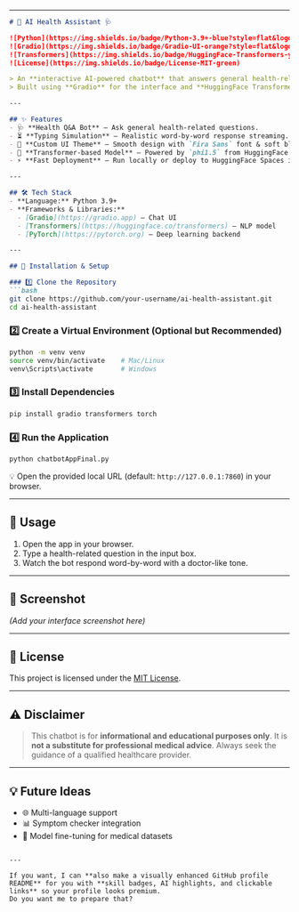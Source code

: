 
---

````markdown
# 🤖 AI Health Assistant 🩺  

![Python](https://img.shields.io/badge/Python-3.9+-blue?style=flat&logo=python)  
![Gradio](https://img.shields.io/badge/Gradio-UI-orange?style=flat&logo=gradio)  
![Transformers](https://img.shields.io/badge/HuggingFace-Transformers-yellow?style=flat&logo=huggingface)  
![License](https://img.shields.io/badge/License-MIT-green)  

> An **interactive AI-powered chatbot** that answers general health-related questions in a doctor-like conversational style.  
> Built using **Gradio** for the interface and **HuggingFace Transformers** for natural language processing.  

---

## ✨ Features
- 🩺 **Health Q&A Bot** – Ask general health-related questions.
- ⏳ **Typing Simulation** – Realistic word-by-word response streaming.
- 🎨 **Custom UI Theme** – Smooth design with `Fira Sans` font & soft blue accents.
- 🧠 **Transformer-based Model** – Powered by `phi1.5` from HuggingFace.
- ⚡ **Fast Deployment** – Run locally or deploy to HuggingFace Spaces in minutes.

---

## 🛠 Tech Stack
- **Language:** Python 3.9+  
- **Frameworks & Libraries:**  
  - [Gradio](https://gradio.app) – Chat UI  
  - [Transformers](https://huggingface.co/transformers) – NLP model  
  - [PyTorch](https://pytorch.org) – Deep learning backend  

---

## 🚀 Installation & Setup  

### 1️⃣ Clone the Repository
```bash
git clone https://github.com/your-username/ai-health-assistant.git
cd ai-health-assistant
````

### 2️⃣ Create a Virtual Environment (Optional but Recommended)

```bash
python -m venv venv
source venv/bin/activate    # Mac/Linux
venv\Scripts\activate       # Windows
```

### 3️⃣ Install Dependencies

```bash
pip install gradio transformers torch
```

### 4️⃣ Run the Application

```bash
python chatbotAppFinal.py
```

💡 Open the provided local URL (default: `http://127.0.0.1:7860`) in your browser.

---

## 💬 Usage

1. Open the app in your browser.
2. Type a health-related question in the input box.
3. Watch the bot respond word-by-word with a doctor-like tone.

---

## 📸 Screenshot

*(Add your interface screenshot here)*

---

## 📜 License

This project is licensed under the [MIT License](LICENSE).

---

## ⚠ Disclaimer

> This chatbot is for **informational and educational purposes only**. It is **not a substitute for professional medical advice**. Always seek the guidance of a qualified healthcare provider.

---

## 💡 Future Ideas

* 🌐 Multi-language support
* 📊 Symptom checker integration
* 🧠 Model fine-tuning for medical datasets

```

---

If you want, I can **also make a visually enhanced GitHub profile README** for you with **skill badges, AI highlights, and clickable links** so your profile looks premium.  
Do you want me to prepare that?
```
